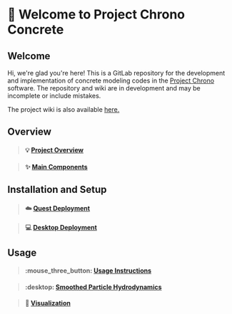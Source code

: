 # 👋 Welcome to Project Chrono Concrete

## Welcome

Hi, we're glad you're here! This is a GitLab repository for the development and implementation of concrete modeling codes in the [Project Chrono](https://www.projectchrono.org) software. The repository and wiki are in development and may be incomplete or include mistakes.

The project wiki is also available [here.](https://project-chrono-concrete-modeling.gitbook.io/project-chrono-concrete-modeling/)

## Overview

> #### :bulb: [Project Overview](wiki/project-overview.md)

> #### :sparkles: [Main Components](wiki/main-components.md)

## Installation and Setup

> #### :cloud: [Quest Deployment](wiki/usage-instructions/installation-and-setup.md)

> #### :computer: [Desktop Deployment](wiki/usage-instructions/installation-and-setup-1.md)

## Usage

> #### :mouse\_three\_button: [Usage Instructions](wiki/usage-instructions-1/)

> #### :desktop: [Smoothed Particle Hydrodynamics](wiki/usage-instructions-1/smoothed-particle-hydrodynamics.md)

> #### :art: [Visualization](wiki/usage-instructions-1/visualization.md)
